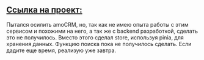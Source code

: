 ## [Ссылка на проект:](https://test-task-topaz-nu.vercel.app/) 
Пытался осилить amoCRM, но, так как не имею опыта работы с этим сервисом и похожими на него, а так же с backend разработкой, сделать это не получилось. Вместо этого сделал store, используя pinia, для хранения данных. Функцию поиска пока не получилось сделать. Если дадите еще время, реализую уже завтра. 
